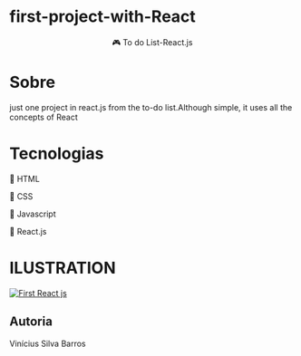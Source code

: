 # first-project-with-React

<p align="center" > &#127918 To do List-React.js </p>


# Sobre
just one project in react.js from the to-do list.Although simple, it uses all the concepts of React

# Tecnologias
<p> &#127919 HTML</p>
<p> &#127919 CSS </p>
<p> &#127919 Javascript <p>
<p> &#127919 React.js<p>

# ILUSTRATION
  <a href= "https://first-project-with-react.vercel.app/">![First React js](https://user-images.githubusercontent.com/58434465/132111738-34b693fa-55ca-479b-a3a3-869d0d08c328.gif)
</a>

## Autoria

Vinícius Silva Barros

